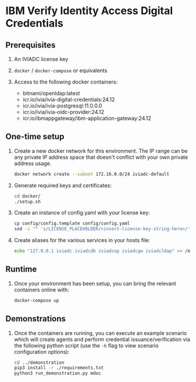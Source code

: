 # IBM Verify Identity Access Digital Credentials

## Prerequisites

1. An IVIADC license key

2. `docker` / `docker-compose` or equivalents

3. Access to the following docker containers:

    *  bitnami/openldap:latest
    *  icr.io/ivia/ivia-digital-credentials:24.12
    *  icr.io/ivia/ivia-postgresql:11.0.0.0
    *  icr.io/ivia/ivia-oidc-provider:24.12
    *  icr.io/ibmappgateway/ibm-application-gateway:24.12


## One-time setup

1. Create a new docker network for this environment. The IP range can be any private IP address space that doesn't conflict with your own private address usage.

    ```bash
    docker network create --subnet 172.16.0.0/24 iviadc-default
    ```

2. Generate required keys and certificates:

    ```bash
    cd docker/
    ./setup.sh
    ```

3. Create an instance of config.yaml with your license key:
    ```bash
    cp config/config.template config/config.yaml
    sed -i "" 's/LICENSE_PLACEHOLDER/<insert-license-key-string-here>/' config/config.yaml
    ```

4. Create aliases for the various services in your hosts file:
    ```bash
    echo "127.0.0.1	iviadc iviadcdb iviadcop iviadcgw iviadcldap" >> /etc/hosts
    ```

## Runtime

1. Once your environment has been setup, you can bring the relevant containers online with:

    ```bash
    docker-compose up
    ```

## Demonstrations

1. Once the containers are running, you can execute an example scenario which will create agents and perform credential issuance/verification via the following python script (use the `-h` flag to view scenario configuration options):

    ```bash
    cd ../demonstration
    pip3 install -r ./requirements.txt
    python3 run_demonstration.py mdoc
    ```
